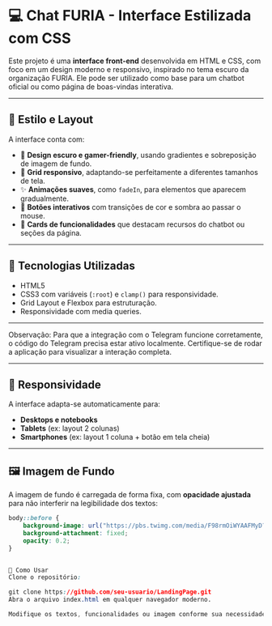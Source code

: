 # 💻 Chat FURIA - Interface Estilizada com CSS

Este projeto é uma **interface front-end** desenvolvida em HTML e CSS, com foco em um design moderno e responsivo, inspirado no tema escuro da organização FURIA. Ele pode ser utilizado como base para um chatbot oficial ou como página de boas-vindas interativa.

---

## 🎨 Estilo e Layout

A interface conta com:

- 🎯 **Design escuro e gamer-friendly**, usando gradientes e sobreposição de imagem de fundo.
- 🧱 **Grid responsivo**, adaptando-se perfeitamente a diferentes tamanhos de tela.
- ✨ **Animações suaves**, como `fadeIn`, para elementos que aparecem gradualmente.
- 🔘 **Botões interativos** com transições de cor e sombra ao passar o mouse.
- 🧩 **Cards de funcionalidades** que destacam recursos do chatbot ou seções da página.

---

## 🧾 Tecnologias Utilizadas

- HTML5
- CSS3 com variáveis (`:root`) e `clamp()` para responsividade.
- Grid Layout e Flexbox para estruturação.
- Responsividade com media queries.

---
Observação: Para que a integração com o Telegram funcione corretamente, o código do Telegram precisa estar ativo localmente. Certifique-se de rodar a aplicação para visualizar a interação completa.

---

## 📱 Responsividade

A interface adapta-se automaticamente para:

- **Desktops e notebooks**
- **Tablets** (ex: layout 2 colunas)
- **Smartphones** (ex: layout 1 coluna + botão em tela cheia)

---

## 🖼️ Imagem de Fundo

A imagem de fundo é carregada de forma fixa, com **opacidade ajustada** para não interferir na legibilidade dos textos:

```css
body::before {
    background-image: url("https://pbs.twimg.com/media/F98rmOiWYAAFMyD?format=jpg&name=large");
    background-attachment: fixed;
    opacity: 0.2;
}


🚀 Como Usar
Clone o repositório:

git clone https://github.com/seu-usuario/LandingPage.git
Abra o arquivo index.html em qualquer navegador moderno.

Modifique os textos, funcionalidades ou imagem conforme sua necessidade.



